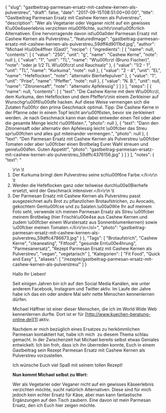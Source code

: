 {
    "slug": "gastbeitrag-parmesan-ersatz-mit-cashew-kernen-als-pulverstreu",
    "draft": false,
    "date": "2017-09-15T08:51:00+00:00",
    "title": "Gastbeitrag Parmesan Ersatz mit Cashew Kernen als Pulverstreu",
    "description": "Wer als Vegetarier oder Veganer nicht auf ein gewisses K\u00e4seerlebnis verzichten m\u00f6chte, sucht\r\nnat\u00fcrlich Alternativen. Eine hervorragende davon ist\u00a0der Parmesan Ersatz mit Cashew Kernen als Pulverstreu.",
    "featuredImage": "gastbeitrag-parmesan-ersatz-mit-cashew-kernen-als-pulverstreu_59dff4d9011bd.jpg",
    "author": "Michael H\u00e4ffner (Gast)",
    "recipe": {
        "ingredients": [
            {
                "name": null,
                "contents": [
                    {
                        "value": "250",
                        "unit": "g",
                        "name": "Cashew Kerne",
                        "note": null
                    },
                    {
                        "value": "1",
                        "unit": "TL",
                        "name": "W\u00fcrzl (Bruno Fischer)",
                        "note": "oder je 1\/2 TL W\u00fcrzl und Rauchsalz"
                    },
                    {
                        "value": "1\/2 - 1",
                        "unit": "TL",
                        "name": "Kurkuma",
                        "note": null
                    },
                    {
                        "value": "2 - 4",
                        "unit": "EL",
                        "name": "Hefeflocken",
                        "note": "alternativ Bierhefepulver"
                    },
                    {
                        "value": "1",
                        "unit": "Prise",
                        "name": "Pfeffer",
                        "note": null
                    },
                    {
                        "value": "N. B.",
                        "unit": null,
                        "name": "Zitronensaft",
                        "note": "alternativ Apfelessig"
                    }
                ]
            }
        ],
        "steps": [
            {
                "name": null,
                "contents": [
                    {
                        "text": "Die Cashew Kerne mit dem W\u00fcrzl, dem Kurkuma, den Hefeflocken und dem Pfeffer\r\nin einem Zerkleiner auf Wunschgr\u00f6\u00dfe hacken. Auf diese Weise vermengen sich die Zutaten f\u00fcr den prima Geschmack optimal. Tipp: Die Cashew Kerne in der Pfanne oder in einem Topf leicht anr\u00f6sten, bevor sie zerkleinert werden. Je nach Geschmack kann man dabei entweder einen Teil oder aber die gesamte Menge leicht r\u00f6sten.",
                        "photo": null
                    },
                    {
                        "text": "Dann den Zitronensaft oder alternativ den Apfelessig leicht \u00fcber das Streu spr\u00fchen und alles gut miteinander vermengen.",
                        "photo": null
                    },
                    {
                        "text": "Den Parmesan Ersatz mit Cashew Kernen als Pulverstreu \u00fcber Tomaten oder aber \u00fcber einen Brotbelag Eurer Wahl streuen und genie\u00dfen. Guten Appetit!",
                        "photo": "gastbeitrag-parmesan-ersatz-mit-cashew-kernen-als-pulverstreu_59dffc4376156.jpg"
                    }
                ]
            }
        ],
        "notes": {
            "text": "<ol>\r\n \t<li>Der Kurkuma bringt dem Pulverstreu seine sch\u00f6ne Farbe.<\/li>\r\n \t<li>Werden die Hefeflocken ganz oder teilweise durch\u00a0Bierhefe ersetzt, wird der Geschmack intensiver.<\/li>\r\n \t<li>Der Parmesan Ersatz mit Cashew Kernen als Pulverstreu passt ausgezeichnet aufs Brot zu pflanzlichen Brotaufstrichen, zu Avocado, gekochtem Gem\u00fcse und zu Salaten.\u00a0Wie Ihr auf meinem Foto seht, verwende ich meinen Parmesan Ersatz als Streu \u00fcber meinem Brotbelag (hier Frischk\u00e4se aus Cashew Kernen und zudem \u00fcber einem Wurstersatz aus Sonnenblumenkernen) sowie \u00fcber meinen Tomaten.<\/li>\r\n<\/ol>",
            "photo": "gastbeitrag-parmesan-ersatz-mit-cashew-kernen-als-pulverstreu_59dffc4786673.jpg"
        }
    },
    "Tags": [
        "Brotaufstrich",
        "Cashew Kerne",
        "cleaneating",
        "Fitfood",
        "gesunde Ern\u00e4hrung",
        "Parmesanersatz",
        "Rezept Parmesan Ersatz mit Cashew Kernen als Pulverstreu",
        "vegan",
        "vegetarisch"
    ],
    "Kategorien": [
        "Fit Food",
        "Quick and Easy"
    ],
    "aliases": [
        "\/rezepte\/gastbeitrag-parmesan-ersatz-mit-cashew-kernen-als-pulverstreu\/"
    ]
}

Hallo Ihr Lieben!

Seit einigen Jahren bin ich auf den Social Media Kanälen, wie unter anderem Facebook, Instagram und Twitter aktiv. Im Laufe der Jahre habe ich das ein oder andere Mal sehr nette Menschen kennenlernen dürfen.

Michael Häffner ist einer dieser Menschen, die ich im World Wide Web kennenlernen durfte. Dort ist er für [http://www.kuechen-beratung-online.de][1] aktiv.

Nachdem er mich bezüglich eines Ersatzes zu herkömmlichen Parmesan kontaktiert hat, habe ich mich  zu diesem Thema schlau gemacht. In der Zwischenzeit hat Michael bereits selbst etwas Geniales entwickelt. Ich bin froh, dass ich ihn überreden konnte, Euch in einem Gastbeitrag sein Rezept Parmesan Ersatz mit Cashew Kernen als Pulverstreu vorzustellen.

Ich wünsche Euch viel Spaß mit seinem tollen Rezept!

**Nun kommt Michael selbst zu Wort:**

Wer als Vegetarier oder Veganer nicht auf ein gewisses Käseerlebnis verzichten möchte, sucht natürlich Alternativen. Diese sind für mich jedoch kein echter Ersatz für Käse, aber man kann fantastische Ergänzungen auf den Tisch zaubern. Eine davon ist mein Parmesan Ersatz, den ich Euch hier zeigen möchte.

 [1]: http://www.kuechen-beratung-online.de
